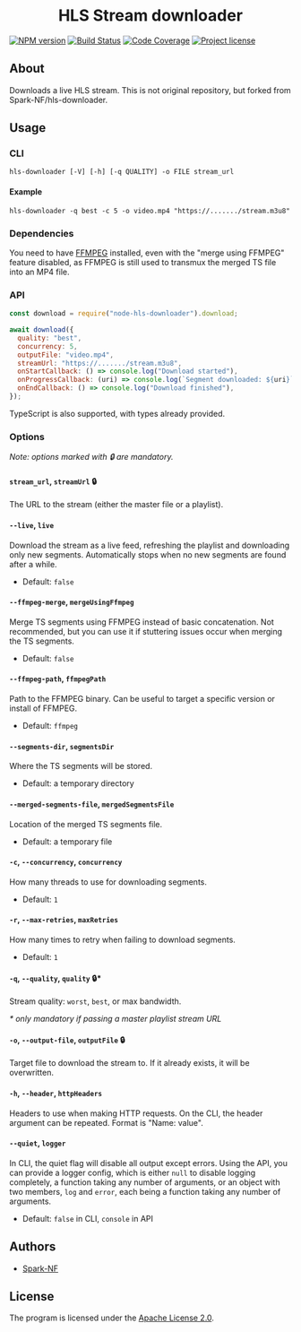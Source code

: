 <h1 align="center">HLS Stream downloader</h1>

[![NPM version](https://img.shields.io/npm/v/node-hls-downloader.svg)](https://www.npmjs.com/package/node-hls-downloader)
[![Build Status](https://travis-ci.org/Spark-NF/hls-downloader.svg?branch=master)](https://travis-ci.org/Spark-NF/hls-downloader)
[![Code Coverage](https://img.shields.io/codecov/c/github/Spark-NF/hls-downloader.svg)](https://codecov.io/gh/Spark-NF/hls-downloader)
[![Project license](https://img.shields.io/github/license/Spark-NF/hls-downloader.svg)](https://raw.githubusercontent.com/Spark-NF/hls-downloader/master/LICENSE)

## About

Downloads a live HLS stream. This is not original repository, but forked from Spark-NF/hls-downloader.

## Usage

### CLI

```
hls-downloader [-V] [-h] [-q QUALITY] -o FILE stream_url
```

#### Example

```
hls-downloader -q best -c 5 -o video.mp4 "https://......./stream.m3u8"
```

### Dependencies

You need to have [FFMPEG](https://ffmpeg.org/) installed, even with the "merge using FFMPEG" feature disabled, as FFMPEG is still used to transmux the merged TS file into an MP4 file.

### API

```js
const download = require("node-hls-downloader").download;

await download({
  quality: "best",
  concurrency: 5,
  outputFile: "video.mp4",
  streamUrl: "https://......./stream.m3u8",
  onStartCallback: () => console.log("Download started"),
  onProgressCallback: (uri) => console.log(`Segment downloaded: ${uri}`),
  onEndCallback: () => console.log("Download finished"),
});
```

TypeScript is also supported, with types already provided.

### Options

_Note: options marked with 🔒 are mandatory._

#### `stream_url`, `streamUrl` 🔒

The URL to the stream (either the master file or a playlist).

#### `--live`, `live`

Download the stream as a live feed, refreshing the playlist and downloading only new segments.
Automatically stops when no new segments are found after a while.

- Default: `false`

#### `--ffmpeg-merge`, `mergeUsingFfmpeg`

Merge TS segments using FFMPEG instead of basic concatenation.
Not recommended, but you can use it if stuttering issues occur when merging the TS segments.

- Default: `false`

#### `--ffmpeg-path`, `ffmpegPath`

Path to the FFMPEG binary. Can be useful to target a specific version or install of FFMPEG.

- Default: `ffmpeg`

#### `--segments-dir`, `segmentsDir`

Where the TS segments will be stored.

- Default: a temporary directory

#### `--merged-segments-file`, `mergedSegmentsFile`

Location of the merged TS segments file.

- Default: a temporary file

#### `-c`, `--concurrency`, `concurrency`

How many threads to use for downloading segments.

- Default: `1`

#### `-r`, `--max-retries`, `maxRetries`

How many times to retry when failing to download segments.

- Default: `1`

#### `-q`, `--quality`, `quality` 🔒\*

Stream quality: `worst`, `best`, or max bandwidth.

_\* only mandatory if passing a master playlist stream URL_

#### `-o`, `--output-file`, `outputFile` 🔒

Target file to download the stream to.
If it already exists, it will be overwritten.

#### `-h`, `--header`, `httpHeaders`

Headers to use when making HTTP requests.
On the CLI, the header argument can be repeated. Format is "Name: value".

#### `--quiet`, `logger`

In CLI, the quiet flag will disable all output except errors.
Using the API, you can provide a logger config, which is either `null` to disable logging completely, a function taking any number of arguments, or an object with two members, `log` and `error`, each being a function taking any number of arguments.

- Default: `false` in CLI, `console` in API

## Authors

- [Spark-NF](https://github.com/Spark-NF)

## License

The program is licensed under the [Apache License 2.0](http://www.apache.org/licenses/LICENSE-2.0).
